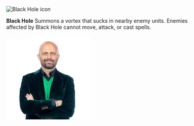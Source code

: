 
![Black Hole icon](https://static.wikia.nocookie.net/dota2_gamepedia/images/b/b8/Black_Hole_icon.png/revision/latest?cb=20111005114800)

**Black Hole**
Summons a vortex that sucks in nearby enemy units. Enemies affected by Black Hole cannot move, attack, or cast spells.

![goat](goat.jpeg)